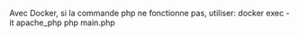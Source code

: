 Avec Docker, si la commande php ne fonctionne pas, utiliser: docker exec -it apache_php php main.php